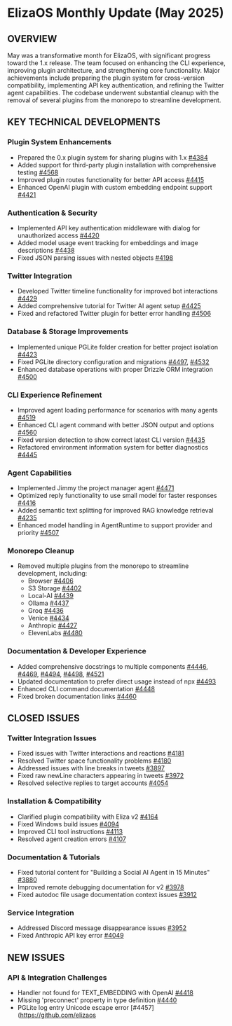 # ElizaOS Monthly Update (May 2025)

## OVERVIEW
May was a transformative month for ElizaOS, with significant progress toward the 1.x release. The team focused on enhancing the CLI experience, improving plugin architecture, and strengthening core functionality. Major achievements include preparing the plugin system for cross-version compatibility, implementing API key authentication, and refining the Twitter agent capabilities. The codebase underwent substantial cleanup with the removal of several plugins from the monorepo to streamline development.

## KEY TECHNICAL DEVELOPMENTS

### Plugin System Enhancements
- Prepared the 0.x plugin system for sharing plugins with 1.x [#4384](https://github.com/elizaos/eliza/pull/4384)
- Added support for third-party plugin installation with comprehensive testing [#4568](https://github.com/elizaos/eliza/pull/4568)
- Improved plugin routes functionality for better API access [#4415](https://github.com/elizaos/eliza/pull/4415)
- Enhanced OpenAI plugin with custom embedding endpoint support [#4421](https://github.com/elizaos/eliza/pull/4421)

### Authentication & Security
- Implemented API key authentication middleware with dialog for unauthorized access [#4420](https://github.com/elizaos/eliza/pull/4420)
- Added model usage event tracking for embeddings and image descriptions [#4438](https://github.com/elizaos/eliza/pull/4438)
- Fixed JSON parsing issues with nested objects [#4198](https://github.com/elizaos/eliza/pull/4198)

### Twitter Integration
- Developed Twitter timeline functionality for improved bot interactions [#4429](https://github.com/elizaos/eliza/pull/4429)
- Added comprehensive tutorial for Twitter AI agent setup [#4425](https://github.com/elizaos/eliza/pull/4425)
- Fixed and refactored Twitter plugin for better error handling [#4506](https://github.com/elizaos/eliza/pull/4506)

### Database & Storage Improvements
- Implemented unique PGLite folder creation for better project isolation [#4423](https://github.com/elizaos/eliza/pull/4423)
- Fixed PGLite directory configuration and migrations [#4497](https://github.com/elizaos/eliza/pull/4497), [#4532](https://github.com/elizaos/eliza/pull/4532)
- Enhanced database operations with proper Drizzle ORM integration [#4500](https://github.com/elizaos/eliza/pull/4500)

### CLI Experience Refinement
- Improved agent loading performance for scenarios with many agents [#4519](https://github.com/elizaos/eliza/pull/4519)
- Enhanced CLI agent command with better JSON output and options [#4560](https://github.com/elizaos/eliza/pull/4560)
- Fixed version detection to show correct latest CLI version [#4435](https://github.com/elizaos/eliza/pull/4435)
- Refactored environment information system for better diagnostics [#4445](https://github.com/elizaos/eliza/pull/4445)

### Agent Capabilities
- Implemented Jimmy the project manager agent [#4471](https://github.com/elizaos/eliza/pull/4471)
- Optimized reply functionality to use small model for faster responses [#4416](https://github.com/elizaos/eliza/pull/4416)
- Added semantic text splitting for improved RAG knowledge retrieval [#4235](https://github.com/elizaos/eliza/pull/4235)
- Enhanced model handling in AgentRuntime to support provider and priority [#4507](https://github.com/elizaos/eliza/pull/4507)

### Monorepo Cleanup
- Removed multiple plugins from the monorepo to streamline development, including:
  - Browser [#4406](https://github.com/elizaos/eliza/pull/4406)
  - S3 Storage [#4402](https://github.com/elizaos/eliza/pull/4402)
  - Local-AI [#4439](https://github.com/elizaos/eliza/pull/4439)
  - Ollama [#4437](https://github.com/elizaos/eliza/pull/4437)
  - Groq [#4436](https://github.com/elizaos/eliza/pull/4436)
  - Venice [#4434](https://github.com/elizaos/eliza/pull/4434)
  - Anthropic [#4427](https://github.com/elizaos/eliza/pull/4427)
  - ElevenLabs [#4480](https://github.com/elizaos/eliza/pull/4480)

### Documentation & Developer Experience
- Added comprehensive docstrings to multiple components [#4446](https://github.com/elizaos/eliza/pull/4446), [#4469](https://github.com/elizaos/eliza/pull/4469), [#4494](https://github.com/elizaos/eliza/pull/4494), [#4498](https://github.com/elizaos/eliza/pull/4498), [#4521](https://github.com/elizaos/eliza/pull/4521)
- Updated documentation to prefer direct usage instead of npx [#4493](https://github.com/elizaos/eliza/pull/4493)
- Enhanced CLI command documentation [#4448](https://github.com/elizaos/eliza/pull/4448)
- Fixed broken documentation links [#4460](https://github.com/elizaos/eliza/pull/4460)

## CLOSED ISSUES

### Twitter Integration Issues
- Fixed issues with Twitter interactions and reactions [#4181](https://github.com/elizaos/eliza/issues/4181)
- Resolved Twitter space functionality problems [#4180](https://github.com/elizaos/eliza/issues/4180)
- Addressed issues with line breaks in tweets [#3897](https://github.com/elizaos/eliza/issues/3897)
- Fixed raw newLine characters appearing in tweets [#3972](https://github.com/elizaos/eliza/issues/3972)
- Resolved selective replies to target accounts [#4054](https://github.com/elizaos/eliza/issues/4054)

### Installation & Compatibility
- Clarified plugin compatibility with Eliza v2 [#4164](https://github.com/elizaos/eliza/issues/4164)
- Fixed Windows build issues [#4094](https://github.com/elizaos/eliza/issues/4094)
- Improved CLI tool instructions [#4113](https://github.com/elizaos/eliza/issues/4113)
- Resolved agent creation errors [#4107](https://github.com/elizaos/eliza/issues/4107)

### Documentation & Tutorials
- Fixed tutorial content for "Building a Social AI Agent in 15 Minutes" [#3880](https://github.com/elizaos/eliza/issues/3880)
- Improved remote debugging documentation for v2 [#3978](https://github.com/elizaos/eliza/issues/3978)
- Fixed autodoc file usage documentation context issues [#3912](https://github.com/elizaos/eliza/issues/3912)

### Service Integration
- Addressed Discord message disappearance issues [#3952](https://github.com/elizaos/eliza/issues/3952)
- Fixed Anthropic API key error [#4049](https://github.com/elizaos/eliza/issues/4049)

## NEW ISSUES

### API & Integration Challenges
- Handler not found for TEXT_EMBEDDING with OpenAI [#4418](https://github.com/elizaos/eliza/issues/4418)
- Missing 'preconnect' property in type definition [#4440](https://github.com/elizaos/eliza/issues/4440)
- PGLite log entry Unicode escape error [#4457](https://github.com/elizaos